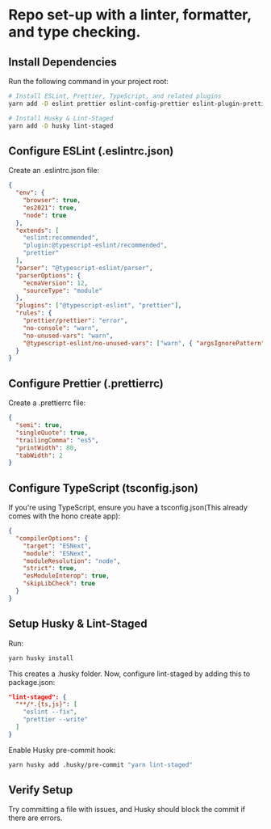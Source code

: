 # Repo set-up with a linter, formatter, and type checking.

## Install Dependencies

Run the following command in your project root:

```bash
# Install ESLint, Prettier, TypeScript, and related plugins
yarn add -D eslint prettier eslint-config-prettier eslint-plugin-prettier @typescript-eslint/parser @typescript-eslint/eslint-plugin

# Install Husky & Lint-Staged
yarn add -D husky lint-staged

```

## Configure ESLint (.eslintrc.json)

Create an .eslintrc.json file:

```json
{
  "env": {
    "browser": true,
    "es2021": true,
    "node": true
  },
  "extends": [
    "eslint:recommended",
    "plugin:@typescript-eslint/recommended",
    "prettier"
  ],
  "parser": "@typescript-eslint/parser",
  "parserOptions": {
    "ecmaVersion": 12,
    "sourceType": "module"
  },
  "plugins": ["@typescript-eslint", "prettier"],
  "rules": {
    "prettier/prettier": "error",
    "no-console": "warn",
    "no-unused-vars": "warn",
    "@typescript-eslint/no-unused-vars": ["warn", { "argsIgnorePattern": "^_" }]
  }
}
```

## Configure Prettier (.prettierrc)

Create a .prettierrc file:

```json
{
  "semi": true,
  "singleQuote": true,
  "trailingComma": "es5",
  "printWidth": 80,
  "tabWidth": 2
}
```

## Configure TypeScript (tsconfig.json)

If you're using TypeScript, ensure you have a tsconfig.json(This already comes with the hono create app):

```json
{
  "compilerOptions": {
    "target": "ESNext",
    "module": "ESNext",
    "moduleResolution": "node",
    "strict": true,
    "esModuleInterop": true,
    "skipLibCheck": true
  }
}
```

## Setup Husky & Lint-Staged

Run:

```bash
yarn husky install

```

This creates a .husky folder. Now, configure lint-staged by adding this to package.json:

```json
"lint-staged": {
  "**/*.{ts,js}": [
    "eslint --fix",
    "prettier --write"
  ]
}
```

Enable Husky pre-commit hook:

```sh
yarn husky add .husky/pre-commit "yarn lint-staged"

```

## Verify Setup

Try committing a file with issues, and Husky should block the commit if there are errors.
